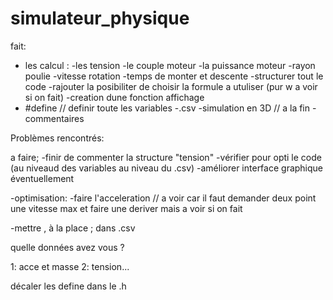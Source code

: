 # simulateur_physique
fait:
- les calcul :
        -les tension
        -le couple moteur
        -la puissance moteur
        -rayon poulie
        -vitesse rotation
        -temps de monter et descente
-structurer tout le code 
-rajouter la posibiliter de choisir la formule a utuliser (pur w a voir si on fait)
-creation dune fonction affichage
- #define // definir toute les variables
-.csv
-simulation en 3D // a la fin 
-commentaires

Problèmes rencontrés:



a faire;
-finir de commenter la structure "tension"
-vérifier pour opti le code (au niveaud des variables au niveau du .csv)
-améliorer interface graphique éventuellement

-optimisation:
        -faire l'acceleration // a voir car il faut demander deux point une vitesse max et faire une deriver mais a voir si on fait



-mettre , à la place ; dans .csv

quelle données avez vous ?

1: acce et masse
2: tension...

décaler les define dans le .h

